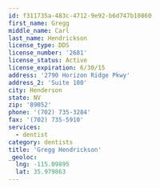```yaml
---
id: f311735a-483c-4712-9e92-b6d747b10860
first_name: Gregg
middle_name: Carl
last_name: Hendrickson
license_type: DDS
license_number: '2681'
license_status: Active
license_expiration: 6/30/15
address: '2790 Horizon Ridge Pkwy'
address_2: 'Suite 100'
city: Henderson
state: NV
zip: '89052'
phone: '(702) 735-3284'
fax: '(702) 735-5910'
services:
  - dentist
category: dentists
title: 'Gregg Hendrickson'
_geoloc:
  lng: -115.09895
  lat: 35.979863
---
```


